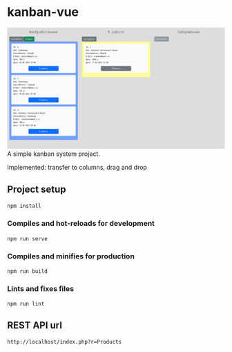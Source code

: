 # kanban-vue
![alt text](https://raw.githubusercontent.com/judas-priest/kanban-vue/main/screenshot.png?raw=true)
A simple kanban system project.

Implemented: transfer to columns, drag and drop
## Project setup
```
npm install
```

### Compiles and hot-reloads for development
```
npm run serve
```

### Compiles and minifies for production
```
npm run build
```

### Lints and fixes files
```
npm run lint
```

## REST API url
```
http://localhost/index.php?r=Products
```